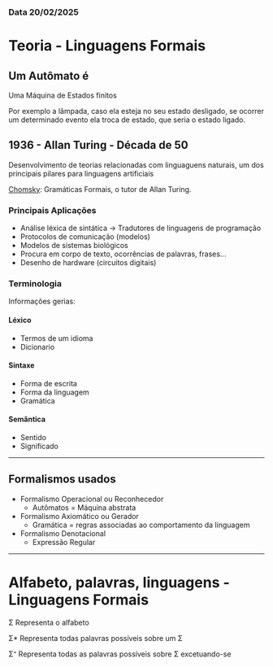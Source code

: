 ### Data 20/02/2025

# Teoria - Linguagens Formais
## Um Autômato é 
  <p> Uma Máquina de Estados finitos </p>
  <p> Por exemplo a lâmpada, caso ela esteja no seu estado desligado, se ocorrer um determinado evento ela troca de estado, que seria o estado ligado. </p>
  
## 1936 - Allan Turing - Década de 50
  <p> Desenvolvimento de teorias relacionadas com linguaguens naturais, um dos principais pilares para linguagens artificiais</p>
  <p> <a href="[https://example.com](https://brasilescola.uol.com.br/biografia/noam-chomsky.htm)">Chomsky</a>: Gramáticas Formais, o tutor de Allan Turing. </p>

### Principais Aplicações
<ul>
  <li> Análise léxica de sintática -> Tradutores de linguagens de programação </li>
  <li> Protocolos de comunicação (modelos) </li>
  <li> Modelos de sistemas biológicos </li>
  <li> Procura em corpo de texto, ocorrências de palavras, frases... </li>
  <li> Desenho de hardware (circuitos digitais) </li>
</ul>

### Terminologia 
<p> Informações gerias: </p>

#### Léxico
<ul>
  <li> Termos de um idioma </li>
  <li> Dicionario </li>
</ul>

#### Sintaxe
<ul>
  <li> Forma de escrita </li>
  <li> Forma da linguagem </li>
  <li> Gramática </li>
</ul>

#### Semântica
<ul>
  <li> Sentido </li>
  <li> Significado </li>
</ul>

---

## Formalismos usados
<ul> 
  <li> Formalismo Operacional ou Reconhecedor
    <ul>
      <li> Autômatos = Máquina abstrata</li>
    </ul>
  </li>
  <li> Formalismo Axiomático ou Gerador
    <ul>
      <li> Gramática = regras associadas ao comportamento da linguagem</li>
    </ul>
  </li>
  <li> Formalismo Denotacional
    <ul>
      <li> Expressão Regular</li>
    </ul>
  </li>
</ul>


---

# Alfabeto, palavras, linguagens - Linguagens Formais

<p> Σ Representa o alfabeto </p>
<p> Σ* Representa todas palavras possíveis sobre um Σ </p>
<p> Σ⁺ Representa todas as palavras possíveis sobre Σ excetuando-se </p>
